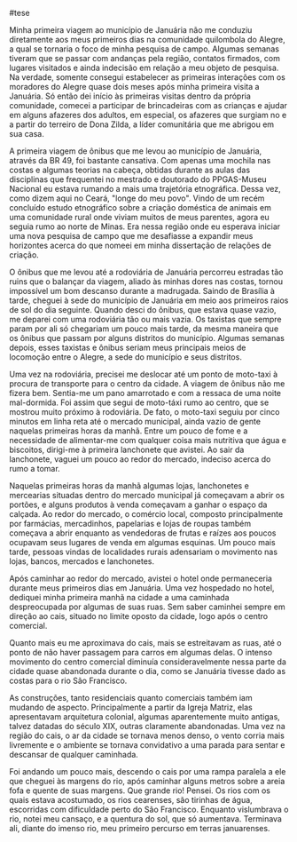 
#tese 

Minha primeira viagem ao município de Januária não me conduziu diretamente aos meus primeiros dias na comunidade quilombola do Alegre, a qual se tornaria o foco de minha pesquisa de campo. Algumas semanas tiveram que se passar com andanças pela região, contatos firmados, com lugares visitados e ainda indecisão em relação a meu objeto de pesquisa. Na verdade, somente consegui estabelecer as primeiras interações com os moradores do Alegre quase dois meses após minha primeira visita a Januária. Só então dei início às primeiras visitas dentro da própria comunidade, comecei a participar de brincadeiras com as crianças e ajudar em alguns afazeres dos adultos, em especial, os afazeres que surgiam no e a partir do terreiro de Dona Zilda, a líder comunitária que me abrigou em sua casa.

A primeira viagem de ônibus que me levou ao município de Januária, através da BR 49, foi bastante cansativa. Com apenas uma mochila nas costas e  algumas teorias na cabeça, obtidas durante as aulas das disciplinas que frequentei no mestrado e doutorado do PPGAS-Museu Nacional eu estava rumando a mais uma trajetória etnográfica. Dessa vez, como dizem aqui no Ceará, "longe do meu povo". Vindo de um recém concluído estudo etnográfico sobre a criação doméstica de animais em uma comunidade rural onde viviam muitos de meus parentes, agora eu seguia rumo ao norte de Minas.  Era nessa região onde eu esperava iniciar uma nova pesquisa de campo que me desafiasse a expandir meus horizontes acerca do que nomeei em minha dissertação de relações de criação. 

O ônibus que me levou até a rodoviária de Januária percorreu estradas tão ruins que o balançar da viagem, aliado às minhas dores nas costas, tornou impossível um bom descanso durante a madrugada. Saindo de Brasília à tarde, cheguei à sede do município de Januária em meio aos primeiros raios de sol do dia seguinte. Quando desci do ônibus, que estava quase vazio, me deparei com uma rodoviária tão ou mais vazia. Os taxistas que sempre param por ali só chegariam um pouco mais tarde, da mesma maneira que os ônibus que passam por alguns distritos do município. Algumas semanas depois, esses taxistas e ônibus seriam meus principais meios de locomoção entre o Alegre, a sede do município e seus distritos. 

Uma vez na rodoviária, precisei me deslocar até um ponto de moto-taxi à procura de transporte para o centro da cidade. A viagem de ônibus não me fizera bem. Sentia-me um pano amarrotado e com a ressaca de uma noite mal-dormida. Foi assim que segui de moto-táxi rumo ao centro, que se mostrou muito próximo à rodoviária. De fato, o moto-taxi seguiu por cinco minutos em linha reta até o mercado municipal, ainda vazio de gente naquelas primeiras horas da manhã. Entre um pouco de fome e a necessidade de alimentar-me com qualquer coisa mais nutritiva que água e biscoitos, dirigi-me à primeira lanchonete que avistei. Ao sair da lanchonete, vaguei um pouco ao redor do mercado, indeciso acerca do rumo a tomar. 

Naquelas primeiras horas da manhã algumas lojas, lanchonetes e mercearias situadas dentro do mercado municipal já começavam a abrir os portões, e alguns produtos à venda começavam a ganhar o espaço da calçada. Ao redor do mercado, o comércio local, composto principalmente por farmácias, mercadinhos, papelarias e lojas de roupas também começava a abrir enquanto as vendedoras de frutas e raízes aos poucos ocupavam seus lugares de venda em algumas esquinas. Um pouco mais tarde, pessoas vindas de localidades rurais adensariam o movimento nas lojas, bancos, mercados e lanchonetes. 

Após caminhar ao redor do mercado, avistei o hotel onde permaneceria durante meus primeiros dias em Januária. Uma vez hospedado no hotel, dediquei minha primeira manhã na cidade a uma caminhada despreocupada por algumas de suas ruas. Sem saber caminhei sempre em direção ao cais, situado no limite oposto da cidade, logo após o centro comercial. 

Quanto mais eu me aproximava do cais, mais se estreitavam as ruas, até o ponto de não haver passagem para carros em algumas delas. O intenso movimento do centro comercial diminuía consideravelmente nessa parte da cidade quase abandonada durante o dia, como se Januária tivesse dado as costas para o rio São Francisco. 

As construções, tanto residenciais quanto comerciais também iam mudando de aspecto. Principalmente a partir da Igreja Matriz, elas apresentavam arquitetura colonial, algumas aparentemente muito antigas, talvez datadas do século XIX, outras claramente abandonadas. Uma vez na região do cais, o ar da cidade se tornava menos denso, o vento corria mais livremente e o ambiente se tornava convidativo a uma parada para sentar e descansar de qualquer caminhada. 

Foi andando um pouco mais, descendo o cais por uma rampa paralela a ele que cheguei às margens do rio, após caminhar alguns metros sobre a areia fofa e quente de suas margens. Que grande rio! Pensei. Os rios com os quais estava acostumado, os rios cearenses, são tirinhas de água, escorridas com dificuldade perto do São Francisco. Enquanto vislumbrava o rio, notei meu cansaço, e a quentura do sol, que só aumentava. Terminava ali, diante do imenso rio, meu primeiro percurso em terras januarenses. 


